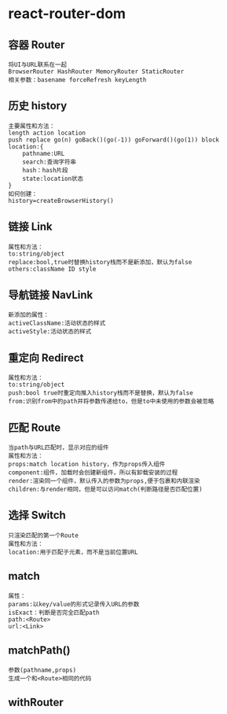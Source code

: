 # react-router-dom
## 容器 Router
    将UI与URL联系在一起
    BrowserRouter HashRouter MemoryRouter StaticRouter
    相关参数：basename forceRefresh keyLength
## 历史 history
    主要属性和方法：
    length action location
    push replace go(n) goBack()(go(-1)) goForward()(go(1)) block
    location:{
        pathname:URL
        search:查询字符串
        hash：hash片段
        state:location状态
    }
    如何创建：
    history=createBrowserHistory()
## 链接 Link
    属性和方法：
    to:string/object
    replace:bool,true时替换history栈而不是新添加，默认为false
    others:className ID style
## 导航链接 NavLink
    新添加的属性：
    activeClassName:活动状态的样式
    activeStyle:活动状态的样式
## 重定向 Redirect
    属性和方法：
    to:string/object
    push:bool true时重定向推入history栈而不是替换，默认为false
    from:识别from中的path并将参数传递给to，但是to中未使用的参数会被忽略
## 匹配 Route
    当path与URL匹配时，显示对应的组件
    属性和方法：
    props:match location history，作为props传入组件
    component:组件，加载时会创建新组件，所以有卸载安装的过程
    render:渲染同一个组件，默认传入的参数为props,便于包裹和内联渲染
    children:与render相同，但是可以访问match(判断路径是否匹配位置)
## 选择 Switch
    只渲染匹配的第一个Route
    属性和方法：
    location:用于匹配子元素，而不是当前位置URL
## match
    属性：
    params:以key/value的形式记录传入URL的参数
    isExact：判断是否完全匹配path
    path:<Route>
    url:<Link>
## matchPath()
    参数(pathname,props)
    生成一个和<Route>相同的代码
## withRouter


